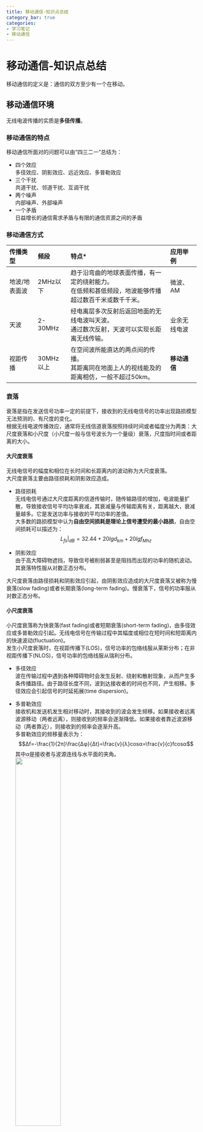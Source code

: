 ```yaml
---
title: 移动通信-知识点总结  
category_bar: true
categories: 
- 学习笔记
- 移动通信
---
```

# 移动通信-知识点总结
移动通信的定义是：通信的双方至少有一个在移动。  

## 移动通信环境
无线电波传播的实质是**多径传播**。  
### 移动通信的特点
移动通信所面对的问题可以由“四三二一”总结为：  
- 四个效应  
  多径效应、阴影效应、远近效应、多普勒效应
- 三个干扰  
  共道干扰、邻道干扰、互调干扰
- 两个噪声  
  内部噪声、外部噪声
- 一个矛盾  
  日益增长的通信需求矛盾与有限的通信资源之间的矛盾  

### 移动通信方式
| 传播类型 | 频段 | 特点* | 应用举例 |
|:--|:--|:--|:--| 
| 地波/地表面波 | 2MHz以下 | 趋于沿弯曲的地球表面传播，有一定的绕射能力。<br>在低频和甚低频段，地波能够传播超过数百千米或数千千米。 | 微波、AM |
| 天波 | 2-30MHz | 经电离层多次反射后返回地面的无线电波叫天波。<br>通过数次反射，天波可以实现长距离无线传输。 |业余无线电波|
| 视距传播 | 30MHz以上 | 在空间波所能直达的两点间的传播。<br> 其距离同在地面上人的视线能及的距离相仿，一般不超过50km。 | **移动通信** |

### 衰落
衰落是指在发送信号功率一定的前提下，接收到的无线电信号的功率出现路损模型无法预测的、有尺度的变化。  
根据无线电波传播效应，通常将无线信道衰落按照持续时间或者幅度分为两类：大尺度衰落和小尺度（小尺度一般与信号波长为一个量级）衰落，尺度指时间或者距离的大小。  

#### 大尺度衰落
无线电信号的幅度和相位在长时间和长距离内的波动称为大尺度衰落。   
大尺度衰落主要由路径损耗和阴影效应造成。  

- 路径损耗  
  无线电信号通过大尺度距离的信道传输时，随传输路径的增加，电波能量扩散，导致接收信号平均功率衰减，其衰减量与传输距离有关，距离越大，衰减量越多。它是发送功率与接收的平均功率的差值。   
  大多数的路损模型中认为**自由空间损耗是理论上信号遭受的最小路损**，自由空间损耗可以描述为：  
  $$L_{fs}|_{dB}=32.44+20lgd_{km}+20lgf_{Mhz}$$

- 阴影效应  
  由于高大障碍物遮挡，导致信号被削弱甚至是阻挡而出现的功率的随机波动。其衰落特性服从对数正态分布。  
  
大尺度衰落由路径损耗和阴影效应引起，由阴影效应造成的大尺度衰落又被称为慢衰落(slow fading)或者长期衰落(long-term fading)。慢衰落下，信号的功率服从对数正态分布。  

#### 小尺度衰落
小尺度衰落称为快衰落(fast fading)或者短期衰落(short-term fading)，由多径效应或多普勒效应引起。无线电信号在传输过程中其幅度或相位在短时间和短距离内的快速波动(fluctuation)。  
发生小尺度衰落时，在视距传播下(LOS)，信号功率的包络线服从莱斯分布；在非视距传播下(NLOS)，信号功率的包络线服从瑞利分布。  

- 多径效应  
  波在传输过程中遇到各种障碍物时会发生反射、绕射和散射现象，从而产生多条传播路径。由于路径长度不同，波到达接收者的时间也不同，产生相移。多径效应会引起信号的时延拓展(time dispersion)。  

- 多普勒效应  
  接收机和发送机发生相对移动时，其接收到的波会发生频移。如果接收者远离波源移动（两者远离），则接收到的频率会逐渐降低。如果接收者靠近波源移动（两者靠近），则接收到的频率会逐渐升高。  
  多普勒效应的频移量表示为：  
  $$Δf=-\frac{1}{2π}\frac{Δφ}{Δt}=\frac{v}{λ}cosα=\frac{v}{c}fcosα$$
  其中$α$是接收者与波源连线与水平面的夹角。  
  <img src = https://cdn.jsdelivr.net/gh/l61012345/Pic/img/20220702220526.png width=50%>  
  多普勒效应会引起信号的频率拓展(frequency dispersion)。  


### 噪声
在传播的过程中由于各种各样的因素，会造成接收方除了接收到有衰落的原调制信号外，还会接收到某些杂信号，这些杂信号称为噪声(noise)。噪声分为来自传输器件的内部噪声和环境中的外部噪声。  

#### 内部噪声
**内部噪声是移动通信中最重要的噪声**。最典型的内部噪声是热噪声(thermal noise)，它由电子和电路器件内部粒子的热运动产生。热噪声的功率可以表示为：  
$$N=kTBF$$
其中，$k=1.3805×10^{-23}J/K$为玻尔兹曼常数；$T$为环境的开尔文温度；$B$为带宽；$F$为噪声系数，在理想条件下$F=1$。  
化作对数即为：  
$$N|_{dB}=[kTBF]=-228.6+10lgT|_{K}+10lgf|_{Hz}+F|_{dB}$$

#### 外部噪声
移动通信中需要考虑到的外部噪声主要有三类：  
- 大气噪声(atmospheric noise)  
  大气噪声的主要噪声源是电离层(ionosphere)中的带电粒子，这些带电粒子的放电会产生噪声。大气噪声的功率随着时间、季节、天气的变化而变化。  
- 宇宙噪声(cosmic noise)  
  宇宙噪声的主要噪声源是大气层外某些星体的自然辐射和宇宙射线，在移动通信中主要考虑太阳的辐射。  
- 人为噪声(man-made noise)  
  由于人类活动和人造电子设备产生的噪声。产生人为噪声的主要噪声源是汽车的点火器、电动马达、电视接收天线等。移动通信中主要考虑汽车的点火噪声(ignition noise)。  

### 路径损耗模型
#### 路径损耗模型的分类
基本的无线传输链路模型由接收天线和发送天线的功率$P_t$和$P_r$以及它们的增益$G_t$和$G_r$、以及传播过程中的损耗$L$组成：  
$$P_r|_{dB}=P_t|_{dB}+G_t|_{dB}+G_r|_{dB}-L|_{dB}$$
定义路径损耗(path loss)为发送机发送的信号功率和接收机接收信号的平均功率之比。  
路径损耗模型则是通过实验和理论分析，将具体环境下的路径损耗通过数学模型表达出来。路径损耗模型的分类如下表所示：

| 名称 | 特点 | 设置对象* | 典型模型 |
|:--|:--|:--|:--|
| 麦克斯韦方程 | 1. 有助于了解电磁波在具体空间中的传播特性 <br> 2.对于实际工程过于复杂 | 传输器件：比如天线和传输线 ||
| 自由空间损耗模型 | 1. 非常容易计算 <br>2.对于传播环境的描述过于简单，因此过于理想化 |||
| 经验模型 | 基于实验测量和统计性质，模型只含有少量的参数，因此不精确 | 宏蜂窝 | 奥村模型（基于城市地带），COST-231模型 |
| 确定性模型/射线追踪模型 | 1.场所特定/地限性(site-specific)<br>2.需要大量的关于场地的几何信息<br>3.最精确的一类模型 | 微蜂窝和皮蜂窝 |两射线模型(适用于开阔地带)|
| 半经验模型 |确定性模型和经验模型的折中方案 ||Walfish-Ikegami模型和Lee模型|


#### 路径损耗模型的作用
利用路径损耗模型可以实现链路预算和对于移动台的定位。  
- 链路预算是指：知道无线电波在具体环境中的路径损耗可以得到接收信号的功率、从而得到一个大致的信号覆盖范围，从而帮助规划位置和数量天线的设置，还可以帮助确定发送天线功率、灵敏度、增益和尺寸的设置。   
- 通过对比估计和实际的信号功率，利用路径损耗模型也可以实现对于移动台的定位。  

#### 链路模型
在移动通信链路中，发送功率和接收功率的差异除了考虑收发天线增益$G_t$和$G_r$和路径损耗外，通常还要考虑大气散射损耗$L_g$、收发天线的馈线损耗$L_t$和$L_r$，以及噪声$N$，因此在基本无线传输链路模型下，增加了如下的环节：  
$$P_r|_{dB}=P_t|_{dB}+G_t|_{dB}+G_r|_{dB}-L_t|{dB}-L_r{dB}-L_{fs}|_{dB}-L_{g}|_{dB}$$
其中：$P_t|_{dB}+G_t|_{dB}-L_t|{dB}$为发送机的有效辐射功率。如果采用全向天线，那么天线的增益为$G|_{dB}=1$。  
载噪比CNR表示为：  
$$CNR|_{dB}=P_r|_{dB}-N|_{dB}$$
噪声的功率表示为： 
$$N|_{dB}=[kTBF]=-228.6+10lgT|_{K}+10lgB|_{Hz}+F|_{dB}$$ 



## 无线资源利用技术
### 复用技术
复用技术的对象是基带信号，本质上是一种提高资源利用效率的技术。  

| 复用技术名称 | 优点 | 缺点 |
|:-|:-|:-|
| 频分复用 | 不需要时间同步和动态调整 | -对信道资源的平均分配导致资源利用率不高<br> -不灵活 <br>-需要保护带，是一种额外开销 |
| 时分复用 | -只需要一个频率的载波就可以实现<br>-用户数多时仍有高吞吐量 |  -对信道资源的平均分配导致资源利用率不高<br>-需要同步<br> -需要转换时间，是一种额外开销 |
| 时分复用+频分复用 | 可以抵御频率选择性干扰 |  -对信道资源的平均分配导致资源利用率不高<br> -需要精准同步<br> -需要转换时间和保护带，额外开销增大 |
| 码分复用 | -高带宽利用率<br> -不需要同步<br> -抗干扰性强<br> | -对信道资源的平均分配导致资源利用率不高<br> -需要更复杂的信号检测技术 |

- 空分复用  
在空分复用中使用多个有向天线在不同方向发送和接收不同路的信号。  
空分复用比较容易实现，因此几乎所有的移动通信系统都使用了空分复用。  

### 多址技术
多址技术本质上是一种**多用户场景连接同一传输媒体下的资源协调方式**。  
{% note info %}  
复用技术指多路信号合为一路信号，共享传输媒体，复用技术的对象是基带信号。  
多址技术指多个终端共同连接同一个传输媒体，多址技术的对象是频带信号。 
双工指上行链路和下行链路共享同一个传输媒体，进行的复用。  
{% endnote %}  
多址技术可以简单分为竞争的多址技术(contention)和基于非竞争的多址技术(conflict free)。移动通信中使用的多址技术大多以基于非竞争的、非动态的多址技术为主：比如时分多址、频分多址、码分多址和空分多址。这样的多址技术的实质是对频带信号(即调制后的信号)的复用技术。  

#### 频分多址/FDMA
频分多址是对频带信号的频分复用，频分多址通过滤波实现。  
频分复用的优点是：  
- 复杂度低，易于同步。  
- 鲁棒性(robust)好。
- 使用频分复用的物理层比特开销不大。  

缺点是：  
- 频段是稀缺资源，频分多址的频带固定分配给固定链路，链路空闲会造成分配的频带被浪费。  
- 同时对射频干扰滤波器(RF filter)要求较高以减少邻道干扰。  

#### 时分多址/TDMA
时分多址将一帧分为多个时隙并分配给各用户。每一时隙会预留一些保护时间以避免多径效应带来的时移对帧同步的影响。  
原始的时分多址需要一个中央结点控制其他所有节点进行帧同步。  
时分多址的优点是：  
- 运用时分多址时，发送机会不时地开关机，因此能耗较低。  
- 自带时隙，不需要双工器。  

时分多址的缺点是：  
- 对于同步的要求更高。  
- 相比于频分多址其保护时间的开销更大。  

时分多址被广泛应用于2G通信系统，应用时分多址时通常需要自适应均衡器。  

#### 空分多址/SDMA
空分多址是对频带信号的空分复用，空分多址技术可以由如下几种方法实现：  
- 将全向天线服务的移动通信服务区**小区化**，相隔一定距离的不同的区群可以使用同一频率。  
- 基站使用多个有向天线划**分为多个扇区**。不同的天线接收来自不同扇区的信号。  
- 天线发送信号时进行**波束赋形**(beamforming)，使发送的电磁波的能量集中在某个方向上。  

空分多址的优点是实现简单，因此大部分移动通信系统都采用了空分多址。其缺点是对天线的类型有所指定，不灵活。

#### 码分多址/CDMA
时分多址和频分多址所使用的时间和频率带宽都是容量有限的资源，这些容量被称为硬容量。而码分复用利用不同的码片序列，称为伪随机码序列(presudo random code/presudo noise code,PN code)区分不同的用户。理论上码分复用可以支持无限个码片序列对应的用户，因此码分复用所使用的码片序列是一种无限容量的资源。  
同码分复用，码分多址中的特定码片序列只能够被指定的接收机接收。  
码分多址中要求用于区分不同用户的码片序列必须彼此不相关，以在接收机可以清晰地分辨各用户的信号。  
当不同码片序列并非完全不相关时，不同码片序列彼此出现相互干扰，称为多址干扰(multi access interference).  **多址干扰是码分多址特有的一种干扰现象**，会造成解扩的困难。    

码分多址的优点是：  
- 所有的用户都可以用同一个频率，且不需要用户同步。  
- 理论上用户容量无穷。  
- 载波生成简单，对于直接序列码分多址，只需要将伪随机码与用户信息相乘（异或）即可得到载波。  

码分多址的缺点是：  
- 需要精准的功率控制来解决远近效应。  
- 码片的定时(timing)和获取(acquiring)对接收机的要求更高。  
- 带宽小。  
- 会出现多址干扰，影响解扩。  


##### 宽带码分多址/WCDMA
宽带码分多址是一种宽带直接序列扩频/直接序列码分多址，其带宽在5MHz左右。宽带码分多址的实现方式有两步：  
- 信道化(channelization)  
  对频带信号使用正交的信道化码以扩频增加信号带宽。信道化码是一种短码，其长度与扩频因子有关。  
  常见的编码方式为正交可变扩频因子编码(OVSF,orthogonal variable spreading factor coding)。  
  具体的编码规则为：  
  扩频因子始终为$2^n$。对于一组由1和-1组成的序列，在下一次扩增中会扩增为两种形式：  
  - 在该序列后添加与该序列符号完全相反的序列。  
  - 在该序列后添加与该序列符号完全相同的序列。  
  
  由这个规则生成的码片树如下图所示：  
  <img src = https://cdn.jsdelivr.net/gh/l61012345/Pic/img/20220610161940.png width=50%>  
  
  根据扩频因子，系统所使用的信道化码从这个码片树中被选择出来。   
  
  信道化码在上行链路和下行链路中有不同的作用：  
  在上行链路中，信道化码用于区分**控制信道**和**专用信道**(dedicated channel)。  
  在下行链路中，信道化码用于区分连接同一个扇区/小区的**不同用户**。  
  
- 加扰(scrambling)  
  对信道化后的基带信号添加伪随机码(presudo code)以区分不同的小区/用户，同时也避免了小区之间由于使用同一个信道化码而产生的干扰。扰码的长度非常长，因此又被称为长码。  
  在上行链路中，扰码用于区分不同的**移动台**。  
  在下行链路中，扰码用于区分不同的**扇区/小区**。  

最终所使用的代码是信道化码和扰码的乘积。  

##### 远近效应和功率控制技术  
码分多址系统中，远近效应(near-far effect)尤为明显。简单来讲，远近效应用一句话可以概括为：“近水楼台先得月”：用户接收到的基站功率与其距离基站的远近有关。  
- 对于距离基站近的用户，其收到的基站功率较高。  
- 对于距离基站远的用户，其收到的基站功率较低。  

为了减少远近效应，采用码分多址的通信系统会使用更加精准和复杂的功率控制(power control)技术来调整发送给不同距离用户的信号功率。  

## 抗衰落技术
### 差错补偿技术
无线信道中最重要的差错补偿技术有三个：分集技术、误差控制编码和信道均衡。  
#### 信道均衡技术
**对于频率选择性信道，信道中的信号由于带宽有限而发生时延拓展，导致符号频谱出现重叠**——这是导致码间串扰(ISI)的主要原因。  

{% note info %}
码间串扰出现的原因有二：其一是因为信道带宽有限，其二是多径效应，无论是哪一种都会引起时延拓展，进而导致符号频谱重叠。  
{% endnote %}

信道均衡技术(channel equalization)可以有效的减少码间串扰。    
简单来说，信道均衡的想法是在接收端的滤波器后和判决器之间增加一个新的器件——均衡器。均衡器是一种FIR滤波器，它能够根据信道的脉冲响赋予调整接收信号在各频点权重$C_i$。具体赋予权重的方式多样，常见的是使用最小均方误差算法(MMSE,minimum mean squared error)来赋予权重。信道均衡要求信道有相关性。  
自适应信道均衡(adaptive cahnnel equalization)技术可以根据信道状态信息(channel state information, CSI)自动调整权重，使得码间串扰的程度减少到最小。  

#### 误差控制编码
误差控制编码是在信源编码阶段使用一些可以规避或者减少特定误差的编码方式的抗衰落技术。误差控制编码技术有前向纠错(forward error-correction，FEC)和自动请求重发(auto-repeat request,ARQ)两种。  

- 前向纠错  
前向纠错技术指在发送端，发送方根据发送数据的内容生成一组校验码，附加在数据前或后方。  
在接收方，接收者收到数据后按照相同的方式计算出一个校验码，并与发送方附带的校验码进行比对，如果两者不一致，则说明数据在传输的过程中发生了改变。某些校验方式还可以找到具体出错的比特位置，并且自动进行校正。  
根据编码器中是否需要内存(memory)，前向纠错码又分为卷积码(convolutional code)和分组码(block code)。  
经典的分组码是线性分组码，通常以$(n,k)$线性分组码表示，其意义是：对于$k$比特的信息，使其添加上$n-k$比特的校验信息。在线性分组码中，通常以$\frac{n}{k}$表示编码效率。  
卷积码是编码器冲激响应与一段比特数据进行离散时间卷积，从而生成校验码，卷积序列的长度和编码的有效性与编码器的冲激响应序列长度和卷积的序列长度——即内存的大小有关。  

- 自动请求重发  
自动请求重发是一种后向校错(backward error correction)，它依赖于接收者。简单来说，如果接收者收到数据后发现数据有错，会通过反馈机制告知发送者重新发送该数据。  
自动请求重发的缺点是会有重传时延。  

#### 分集技术
分集(diversity)技术的理论基础是：相互独立的信道中的衰落也是相互独立的。因此，分集技术的基本思想是划分不同的逻辑信道，以对不同信道中的误差进行分别补偿，然后将这些信号进行合并，以得到一个较为完整的信号。  
分集技术不会消除误差，但是会减小误码率，一般与其他技术连用。  
分集技术包括了宏分集和微分集两大类，其中微分集又可以分为空间分集、时间分集、频率分集和极化分集等等。  

- 宏分集  
  宏分集是一种多基站技术，其使用多个不同位置的基站(NodeB)对UE发送相同的信号。只要在各个方向上的信号传播受到的阴影效应不是同时的，这种办法就可以保证通信不会中断。  
  3G中采用的软切换是一种宏分集技术。  

- 微分集  
  微分集是针对于单个基站所使用的通信资源而言的。  
  - 空间分集  
  空间分集技术是使用多个有向天线将接收和发送空间划分为多个扇区(sector)的方法。常见的空间分集技术包括了4G中的MIMO 多天线技术(multi-input multi-output)以及5G的massive-MIMO技术等。  

  - 时间分集  
  常见的两种时间分集技术是交织和Rake接收机技术。  
  交织(interleaving)是一种按照一定规律、将多份字符在同一位置切断、重组，以避免突发差错的技术。  
  突发差错(burst error)通过交织和解交织(deinterleaving)被拆散为随机差错(random error)，并被校错机制捕捉。交织可以减少突发差错对数据的影响。 
  Rake接收机技术本质上也是一种时间分集，其用于对抗码分多址中由于多径时延导致的码片相关。   

  - 频率分集技术  
  频率分集技术主要包括了直接序列扩频(direct sequence spread spectrum,DS-SS)和正交频分复用(OFDM)，在后文中详细提到。  

- 合并技术  
  接收到的多个相同的信号需要以某种合并(combining)方式合并为单个符号信号。合并技术包括最大比值合并(Maximum Ratio Combining, MRC)、等增益合并(Equal Gain Combining,EGC)和选择合并(selection combining)。最大比值合并需要对所有信号进行扫描和跟踪，因此效果更好。等增益合并的效果更差，但是易于实现。选择合并只会保留信号最强的一个分支，所需要的计算量更小。  


### 扩频技术/码分复用技术
应用扩频技术的原因是因为在传输过程中符号的频谱常常会受到窄带信号的干扰，导致在接收方不能正确识别符号。因此使用扩频技术**通过为来自不同数据的字符信号加上不同的伪随机序列进而扩展每个符号的频谱带宽**。  
扩频技术/码分复用技术的要点有二： 
- 码片序列的作用是原来的单个字符通过与频带扩展序列进行运算变为符号持续时间更短的多个字符（称为码片，chip）。也就是说，相比于原来每个符号的符号持续时间，**单个码片的符号持续时间更短，在频域上表现为更宽的频谱**。  
- 不同的用户信号使用不同且唯一的码片序列。  

具体而言，信道中的符号信号会受到宽带和窄带干扰的影响。**在接收一侧，接收方使用解扩技术(despread)将符号频谱收窄的同时，也将窄带干扰信号的带宽拓宽，宽带干扰信号的带宽不受影响。这个混合的信号通过带通滤波器之后便可以复原**。  

<img src = https://cdn.jsdelivr.net/gh/l61012345/Pic/img/20220601162402.png width=50%>  

此外，码片序列只有收发方拥有，因此码分复用技术有很好的保密性。  
扩频因子(spreading factor)/处理增益(processing gain)用于表示扩频效率。扩频因子表示为宽带信号带宽与原信号带宽之比，是对一个比特对应多少个码片的直接反映。  
$$G_p=\frac{B_{SS}}{B}$$
按照使用频带扩展序列的方式，扩频技术又分为直接序列扩频、跳频扩频和跳时扩频。  

#### 直接序列扩频  
直接序列扩频(direct sequence spread spectrum,DS-SS)是使用一段直接生成的伪随机码与用户数据进行异或运算，得到受调后的数字信号。    
直接扩频序列减少了频率选择性衰落，但是需要对每个符号非常精准的功率控制以使的每个字符的功率相等。移动通信中主要采用的是直接序列扩频。  

#### 跳频扩频和跳时扩频  
跳频扩频(frequency hopping spread spectrum,FH,SS)是指用伪随机码序列进行频移键控，使载波频率不断跳变而扩展频谱的一种方法。   
跳频扩频主要用于军用通信中，它可以有效的避开干扰，发挥通信效能。  
同理，跳时扩频(time hopping spread spectrum)根据伪随机码序列选择不同时隙中的载波信号的方法，由于难以同步，因此现在比较少地使用这一系统。  

#### Rake 接收机技术  
在码分多址中，如果多径信号的时延超过了一个码片持续时间，那么接收到的噪声是非相关的，Rake接收机技术可以处理这种非相关的噪声。  
Rake接收机技术指的是使用一种形状如“耙（rake）”的多分支天线技术。Rake接收机上每个天线的分支可以接收一路多径信号。Rake接收机对收到的各个多径信号进行调整：利用多个相关检测器检测多径信号，并调整成时延相同的信号。各路调整后的信号叠加，输出最终的信号。Rake接收机技术可以有效解决码分多址中的频率选择性衰落。  

### 正交频分复用
正交频分复用是一种多载波调制技术，也是一种扩频技术。相比于传统的多载波调制技术，正交频分复用最大的不同是每个信道所使用的子载波在频谱上有所交叠。OFDM的技术的核心思想是将宽频率载波划分成多个带宽较小的正交子载波，并使用这些正交子载波发送及接收信号。  
由于每个子载波的带宽小于相干带宽， OFDM可以有效克服频率选择性衰落。   

#### 循环前缀  
由于多径效应造成的传输信号的相移可能会使得原来的载波之间不再具有正交性，并且导致码间串扰，因此有必要在每个载波前面添加一定的保护间隔，并且这个保护间隔中的信号是原信号的多个复制，称为循环前缀(CP,cyclic prefix)。  

#### 导频信号  
如果循环前缀的持续时间大于信道时延扩展的时间，则平稳多径信道的影响可以通过其对每个子载波的系数振幅和相位的影响精确地为信道建模。  
导频信号的作用就是使得接收端能够根据信道中导频信号幅度和相位的变化对信道进行建模和估计，从而在接收端实现信道均衡。  

#### 正交频分复用的特点
正交频分复用的优点是：  
- 高频谱利用率  
  正交频分复用在载波之间不需要保护频带，大大提高了频谱利用率。  
- 实现简单  
  在发送端和接收端只需要分别使用逆快速傅里叶变换和快速傅里叶变换就可以实现调制和解调。  

- 信噪比高  
  由于正交频分复用中使用了比特映射，更多的比特可以被调制到一条子载波上，因此正交频分复用的信噪比很高。  

- 抵御窄带干扰  
  OFDM中窄带干扰也只影响其频段的一小部分，而且系统可以不使用受到干扰的部分频段，可以抵御窄带干扰。  

其缺点是：  
- 高峰均比  
  由于正交频分复用信号是一组不同频率的正弦信号的和，其幅度变化非常大，因此正交频分复用有非常高的峰值-均值比(peak-to-average power rato, PAPR).高均峰比对信号的接收实现造成了困难。  


## 蜂窝移动通信组网技术
### 工作方式
目前的移动通信大多采用全双工技术，可以分为频分双工(FDD)和时分双工(TDD)两种。  
- 频分双工(FDD)  
  利用两个不同的频率进行区分上行和下行通信，并且收发频带之间有一定保护间隔以提高抗干扰能力。  
- 时分双工(TDD)  
  上行和下行通信工作在同一频率，但是不同时隙区分上行和下行通信。  

3GPP提出的2G、3G、4G标准中都使用了FDD，此外，3G和4G系统中使用了TDD。

### 划分小区/频率重用技术
由于移动通信所使用的频段是有限的，因此将覆盖的地理区域分割为多个更小的区域，称为小区(cell)，一个基站覆盖一个小区。相邻的小区之间必须使用不同的频率，由于无线电的衰减，在一定距离后又可以重新使用这个频率。  
共同使用全部可用频率的若干个小区组成一个小区簇/区群(clustering)。  
频率重用(frequency reuse)技术所指就是不同的区群之间使用对应的相同频率，使用各相同频率的两个小区的间隔应当相等，称为再用距离。  
<img src = https://cdn.jsdelivr.net/gh/l61012345/Pic/img/20220410143747.png width=50%>  

划分小区的优点是由于频率重用实现了高利用率和大容量；并且干扰被限制在了小区内部；同时小区之间的重叠可以保证即使一个小区掉话另一个小区也可以保持通话，具有鲁棒性。其缺点是带来了更多的建设成本和更复杂的移动性管理功能。  



### 移动性管理
#### 越区切换
越区切换（HO，hand-over/hand-off）指在作出越区切换决定后，将一个连接的所有无线电资源切换给另一个基站的情况。

切换过程分为：  
- 硬切换（hard handover）  
  移动台越过两个基站服务区的重叠部分后，先断开原来基站的连接，再建立和新基站的连接。  
- 软切换（soft handover）  
  移动台在两个BTS服务区的重叠部分处，在保持和原来基站连接的前提下，建立和新基站的连接。当移动台越过重叠部分后，再断开原来基站的连接。  
  更软切换(softer handover)则是发生在同一个基站的扇区和扇区之间软切换。  

越区切换需要考虑何时切换的问题，越区切换的主要判决依据是功率电平(power level)和通信质量测量(quality measurements)。判决过程需要考虑：  
- 触发方式(比如由功率电平触发、通信质量触发)  
- 判决依据的阈值  
- 目标小区选择过程  

越区切换的控制分为测量过程和判定过程：
- 移动控制(Mobile Controlled)：两者全部由移动台完成的策略。  
- 网络控制(Network Controlled)：两者全部由网络控制器完成的策略。  
- 移动台辅助控制(Network Controlled and Mobile assisted Handovers,MAHO)：  
  移动台测量到每个小区的信号强度，并报告给网络控制器，网络控制器决定是否进行切换以及切换的小区。  
  GSM中采用的是移动台辅助控制切换。  

#### 位置管理
用户设备在特定的情况下（比如开机、关机、间隔一定时间、参数变化等）需要向网络报告其位置，这个过程称为位置登记(Location Registration)。  
位置管理的区域称为位置区(LA,Location Area)，位置区中含有若干个小区。位置区越大，包含的小区数目越多，需要进行跨区登记的负荷就越轻。但是位置区越大，寻呼被叫移动台时浪费的呼叫资源就更多。  



## 蜂窝移动电话网演进
### 网络架构和关键技术
<table>
<tr><th>移动通信系统</th><th>用户终端</th><th>接入网</th><th>核心网</th><th>关键技术</th></tr>
<tr><td>2G<br>特点：全球通</td><td><b>MS(Mobile Station)</b><br>SIM卡：存储用户通信数据<br>TE：终端设备<br>特点是机卡分离</td><td><b>BSS(BaseStation Subsystem)</b><br>BTS：基站收发信机，负责收发信号<br>BSC：用于控制基站收发信机，和无线信道的交换</td><td><b>NSS(Network and Switching Subsystem)</b><br>MSC：移动交换中心，负责交换数据<br>HLR:记录和管理本地常驻用户永久和半永久设备信息<br>VLR:记录和管理漫游用户临时设备信息<br>AUC：鉴权中心，负责授权和空中接口加密</td><td>多址：FDMA+TDMA<br>双工：FDD<br>信道编码：卷积码<br>调制方式：GMSK<br>切换方式：移动台辅助控制的硬切换<br>越区切换/频率重用</td></tr>
<tr><td rowspan='4'>3G<br>特点：多媒体</td><td rowspan='6'><b>UE(User Equipment)</b><br>USIM卡：存储用户通信数据<br>TE：终端设备</td><td rowspan='4'><b>RAN(Radio Access Network)</b><br>NodeB:基站，负责收发信号<br>RNC:负责控制基站和分配无线资源</td><td><b>CN(Core Network)</b><br></td><td rowspan='4'>多址：FDMA+CDMA<br>双工：FDD+TDD<br>信道编码：卷积码和涡轮码<br>调制方式：QPSK<br>切换：软切换<br>Rake接收机技术/宏分集/功率控制</td></tr><tr><td>电路交换域<br>MSC：移动交换中心，负责交换数据<br>VLR:记录和管理漫游用户临时设备信息<br>GMSC:外部基于电路的网络的接口</td></tr><tr><td>分组交换域<br>SGSN:负责移动性、会话管理和计费<br>GGSN:确保和管理与外部分组交换网络的连接</td></tr><tr><td>公共部分<br>AUC：鉴权中心，负责授权和空中接口加密<br>HLR:记录和管理本地常驻用户永久和半永久设备信息</td></tr>
<tr><td>4G<br>特点：全IP</td><td><b>eRAN(enhanced RAN)</b><br>eNodeB:负责收发信号，并带有管理控制功能</td><td><b>EPC(Evolved Packet Core)</b><br>MME:信令处理<br>S-GW:连接不同的网络<br>P-GW:功能类似于GGSN，用于提供IP接入等功能<br>HSS:数据库，存储用户信息</td><td>多址：OFDMA（下行）SC-FDMA（单载波FDMA，上行）<br>双工：FDD+TDD<br>信道编码：DPC<br>调制方式：QAM<br>MIMO多天线技术/载波聚合</td></tr>
<tr><td>5G<br>特点：万物互联</td><td><b>NG-RAN(Next Generation RAN)</b><br>gNB：5G基站</td><td><b>5GC(5G Corenetwork)</b><br>AMF：类似于MME，进行控制面的处理<br>UPF:进行用户面业务处理</td><td>多址：NOMA<br>双工：FDD+TDD<br>Massive-MIMO/NFV+SDN/边缘计算</td></tr>
</table>


### 第五代移动通信系统/5G
5G的正式名称为IMT-2020。相比于4G，在用户设备上5G的移动设备不再限制于移动电话，而统称为移动设备，实现设备到设备(D2D)的通信。接入网方面使用**密集蜂窝组网**和**密集多天线**(Massive-MIMO)等技术，扩大容量。此外，5G中还有意将核心网的部分功能转移到接入网上，以减小时延，这样的技术称为**边缘计算**。核心网方面，5G核心网除了使用SDN外，还使用了**网络功能虚拟化**（NFV）技术，将4G的核心网功能虚拟化为软件功能。   

#### 特点与应用场景
- 增强移动宽带(eMBB)  
  相比于4G，5G拥有更大的带宽和更高的数据率，并且有更广的覆盖范围。应用例如8K超高清视频直播。  
- 海量机器类通信(mMTC)  
  5G支持更高密度的连接，ITU定义5G的物联网连接数支持100万连接/平方公里。应用例如物联网、智慧城市。  
- 超可靠低时延通信(uRLLC)  
  由于更高的数据率与低时延技术的应用，5G的传输时延更低，并且可靠性接近100%。应用例如自动驾驶、远程医疗。  

#### 组网技术
5G的组网技术分为两类：非独立组网技术(NSA)和独立组网技术(NA)。  
简单来说，非独立组网使用4G和5G融合基站，用户通过5G基站和4G基站接入4G核心网。非独立组网主要聚焦于eMBB业务，是5G前期的过渡组网方式。  
独立组网是一种独立于4G的组网方式，用户面和控制面都建立在5G核心网上。  


### 第六代移动通信系统/6G
6G的网络架构可以概括为“空天地一体化”或者“天地一体化”。  
#### 关键技术
- 人工智能  
  类似于ANN，PSO等等优化算法被应用于优化网络环境。  
- 卫星/无人机通信  
  卫星/无人机(UAV)等可以在低空运作的航空器被用做基站，实现空天地一体化。  


## 卫星定位系统
### 卫星通信和地面微波通信
地面的微波通信采用的频段是1到40GHz，其支持两个固定微波站之间的长距离视距(LOS)通信，微波通信会受到自由空间损耗/传输距离、对流层(troposphere，比如雨衰rainfall)和地形的影响，支持的通信范围受到地球曲率(earth curvature)的限制，通常在几十到几百公里。地面微波通信可以用做长途通信(long haul)和电视传输。  
而卫星通信采用的频段是1-10GHz左右。卫星通信中使用卫星作为中继站，可以覆盖为由于地形和遮挡物微波通信无法覆盖的区域提供可靠的无线通信方式，覆盖区域可以达到上百公里。卫星通信受到自由空间损耗、对流层和电离层(ionosphere)的影响。  

> 地面微波通信频段-ITU：https://www.itu.int/en/ITU-R/terrestrial/broadcast/Pages/Bands.aspx


### 卫星定位原理
卫星定位系统使用卫星进行定位，其需要：  
- 实时定位信息(real-time location information)。
- 自主完整性检查(autonomous integrity checking):提供方法让用户确定导航方案的准确性。  
- 为安全导航提供足够的精度(sufficient accuracy for safe navigation)。

在任意时刻，在地面上的任意一点都可以同时观测到4颗以上的卫星。用户的位置坐标可以假设为$(x_u,y_u,z_u)$. 在GPS观测中，每一个卫星可以通过向接收机发信测量回传时间得到其与接收机之间的大致距离，称为拟极差（pseudorange）$ρ_i$。利用三维坐标中的距离公式，利用3颗卫星就可以组成3个方程式：
$$\begin{cases}
  \rho_1=\sqrt{(x_1-x_u)^2+(y_1-y_u)^2+(z_1-z_u)^2}\\
  \rho_2=\sqrt{(x_2-x_u)^2+(y_2-y_u)^2+(z_2-z_u)^2}\\
  \rho_3=\sqrt{(x_3-x_u)^2+(y_3-y_u)^2+(z_3-z_u)^2}\\
\end{cases}$$
其中第$i$颗卫星的坐标为$(x_i,y_i,z_i)$。  
这个方程组的解即为用户在地球上的位置$(x_u,y_u,z_u)$。  
因此**至少需要3颗卫星就能知道地球上用户的位置，实现定位**。  
事实上，如果考虑到卫星的时钟与接收机时钟之间的误差$Δt$，那么方程将会有4个未知数：
$$\begin{cases}
  \rho_1=\sqrt{(x_1-x_u)^2+(y_1-y_u)^2+(z_1-z_u)^2}+cΔt\\
  \rho_2=\sqrt{(x_2-x_u)^2+(y_2-y_u)^2+(z_2-z_u)^2}+cΔt\\
  \rho_3=\sqrt{(x_3-x_u)^2+(y_3-y_u)^2+(z_3-z_u)^2}+cΔt\\
\end{cases}$$
其中$c$为光速。  
因而需要引入第4颗卫星，形成4个方程式进行求解，从而得到钟差$Δt$和用户坐标$(x_u,y_u,z_u)$。  

> 卫星的定位原理-北斗卫星定位系统：http://www.beidou.gov.cn/zy/kpyd/201710/t20171021_4626.html


### 卫星定位系统结构
卫星定位系统的架构分为：  
- 空间段(space segment)  
  卫星。主要的用途是中继，它可以接收并存储来自地面段的信息。其对时间的精准度要求非常高，通常内部设置有原子钟。此外，卫星也支持通过激光与其他卫星建立无线连接。  
- 地面段(ground segment)  
  由监测站、控制站、上注站(uploading station)组成。主要作用为监测卫星的运行状况和估计板载时钟状态(estimate the on-board clock state)。  
- 用户段(user segment)  
  由用户群和接收机组成。功能为获取卫星的信号并追踪从卫星接收到的信号、接收卫星数据、对PVT（位移、速度、时间）进行估计。  
  
<img src = https://cdn.jsdelivr.net/gh/l61012345/Pic/img/20220626115338.png width=50%>  


### 卫星定位系统类型
#### 全球定位系统
<table>
<tr><th>名称</th><th>发射国家和地区</th><th>卫星数</th><th>轨道平面数</th><th>多址方式</th></tr>
<tr><td>GPS</td><td>美国</td><td>32</td><td>6</td><td>CDMA</td></tr>
<tr><td>GALILEO</td><td>欧盟</td><td>30</td><td>3</td><td>CDMA</td></tr>
<tr><td>GLONASS</td><td>俄罗斯</td><td>24</td><td>3</td><td>CDMA/FDMA</td></tr>
<tr><td>COMPASS</td><td>中国</td><td>55*</td><td>3</td><td>CDMA</td></tr>
</table>

> 北斗系统发射卫星数量：http://www.beidou.gov.cn/xt/fsgl/ ，第55颗卫星于2020年6月发射。  


区域定位系统：  
- 印度：IRNSS(Indian Regional Navigational Satellite System)：由7颗近地卫星组成。
- 日本：QZSS（准天顶卫星システム）：由5*颗卫星组成。与GPS系统协作，负责提供亚太地区的导航。  
  > QZSS系统卫星数量： https://qzss.go.jp/en/technical/qzssinfo/index.html ，第5颗卫星于2022年1月发射。  